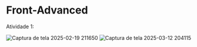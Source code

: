# Front-Advanced

Atividade 1:

![Captura de tela 2025-02-19 211650](https://github.com/user-attachments/assets/5e42c262-b376-44b0-a0d6-81d9fb2e9135)  ![Captura de tela 2025-03-12 204115](https://github.com/user-attachments/assets/559c39f7-0e49-4f74-8013-925f798ff76d)

